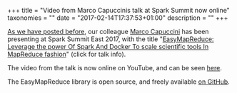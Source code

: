 +++
title = "Video from Marco Capuccinis talk at Spark Summit now online"
taxonomies = ""
date = "2017-02-14T17:37:53+01:00"
description = ""
+++

[As we have posted before](https://pharmb.io/blog/marco-spark-summit/), our
colleague [Marco Capuccini](https://pharmb.io/people/marco/) has been
presenting at Spark Summit East 2017, with the title "[EasyMapReduce: Leverage the power Of Spark And Docker To scale scientific tools In MapReduce fashion](https://spark-summit.org/east-2017/events/easymapreduce-leverage-the-power-of-spark-and-docker-to-scale-scientific-tools-in-mapreduce-fashion/)"
(click for talk info).

The video from the talk is now online on YouTube, and can be seen [here](https://www.youtube.com/watch?v=4C4R9qptUQo).

The EasyMapReduce library is open source, and freely available [on GitHub](https://github.com/mcapuccini/EasyMapReduce).
